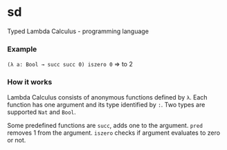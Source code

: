# sd
Typed Lambda Calculus - programming language

### Example
`(λ a: Bool → succ succ 0) iszero 0`
=> to 2

### How it works
Lambda Calculus consists of anonymous functions defined by `λ`. Each function has one argument and its type identified by `:`. Two types are supported `Nat` and `Bool`. 

Some predefined functions are `succ`, adds one to the argument. `pred` removes 1 from the argument. `iszero` checks if argument evaluates to zero or not.
